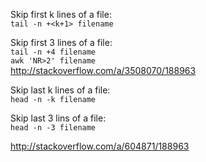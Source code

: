 Skip first k lines of a file:  
`tail -n +<k+1> filename`  

Skip first 3 lines of a file:  
`tail -n +4 filename`  
`awk 'NR>2' filename`  
http://stackoverflow.com/a/3508070/188963

Skip last k lines of a file:  
`head -n -k filename`  

Skip last 3 lins of a file:  
`head -n -3 filename`  

http://stackoverflow.com/a/604871/188963

